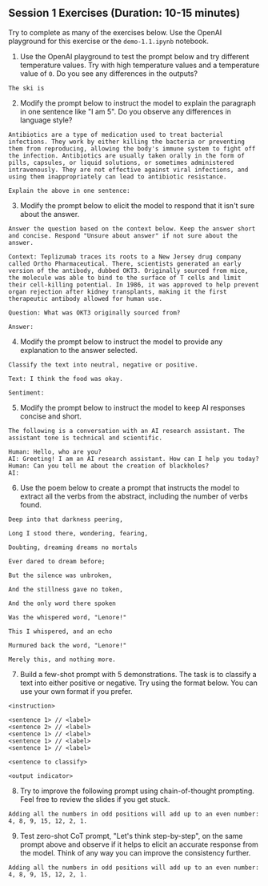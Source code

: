 ## Session 1 Exercises (Duration: 10-15 minutes)

Try to complete as many of the exercises below. Use the OpenAI playground for this exercise or the `demo-1.1.ipynb` notebook.

1) Use the OpenAI playground to test the prompt below and try different temperature values. Try with high temperature values and a temperature value of `0`. Do you see any differences in the outputs?

```
The ski is
```

2) Modify the prompt below to instruct the model to explain the paragraph in one sentence like "I am 5". Do you observe any differences in language style?

```
Antibiotics are a type of medication used to treat bacterial infections. They work by either killing the bacteria or preventing them from reproducing, allowing the body's immune system to fight off the infection. Antibiotics are usually taken orally in the form of pills, capsules, or liquid solutions, or sometimes administered intravenously. They are not effective against viral infections, and using them inappropriately can lead to antibiotic resistance. 

Explain the above in one sentence:
```

3) Modify the prompt below to elicit the model to respond that it isn't sure about the answer. 

```
Answer the question based on the context below. Keep the answer short and concise. Respond "Unsure about answer" if not sure about the answer.

Context: Teplizumab traces its roots to a New Jersey drug company called Ortho Pharmaceutical. There, scientists generated an early version of the antibody, dubbed OKT3. Originally sourced from mice, the molecule was able to bind to the surface of T cells and limit their cell-killing potential. In 1986, it was approved to help prevent organ rejection after kidney transplants, making it the first therapeutic antibody allowed for human use.

Question: What was OKT3 originally sourced from?

Answer:
```

4) Modify the prompt below to instruct the model to provide any explanation to the answer selected.

```
Classify the text into neutral, negative or positive.

Text: I think the food was okay.

Sentiment:
```

5) Modify the prompt below to instruct the model to keep AI responses concise and short. 

```
The following is a conversation with an AI research assistant. The assistant tone is technical and scientific.

Human: Hello, who are you?
AI: Greeting! I am an AI research assistant. How can I help you today?
Human: Can you tell me about the creation of blackholes?
AI:
```

6) Use the poem below to create a prompt that instructs the model to extract all the verbs from the abstract, including the number of verbs found. 

```
Deep into that darkness peering,

Long I stood there, wondering, fearing,

Doubting, dreaming dreams no mortals

Ever dared to dream before;

But the silence was unbroken,

And the stillness gave no token,

And the only word there spoken

Was the whispered word, "Lenore!"

This I whispered, and an echo

Murmured back the word, "Lenore!"

Merely this, and nothing more.
```

7) Build a few-shot prompt with 5 demonstrations. The task is to classify a text into either positive or negative. Try using the format below. You can use your own format if you prefer.

```
<instruction>

<sentence 1> // <label>
<sentence 2> // <label>
<sentence 1> // <label>
<sentence 1> // <label>
<sentence 1> // <label>

<sentence to classify>

<output indicator>
```

8) Try to improve the following prompt using chain-of-thought prompting. Feel free to review the slides if you get stuck.

```
Adding all the numbers in odd positions will add up to an even number: 4, 8, 9, 15, 12, 2, 1.
```

9) Test zero-shot CoT prompt, "Let's think step-by-step", on the same prompt above and observe if it helps to elicit an accurate response from the model. Think of any way you can improve the consistency further.

```
Adding all the numbers in odd positions will add up to an even number: 4, 8, 9, 15, 12, 2, 1.
```